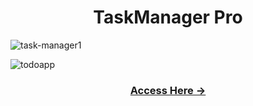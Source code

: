 <h1 align="center"> TaskManager Pro </h1>

![task-manager1](https://github.com/user-attachments/assets/de6956c1-2d7f-486d-9c80-696d08fe4c41)

![todoapp](https://github.com/user-attachments/assets/ce185fdd-943e-4869-a4c8-e5208727642d)

<h3 align="center"> <a href="https://vinoddhaware.github.io/task-manager/"> Access Here ->  </a> </h3>
